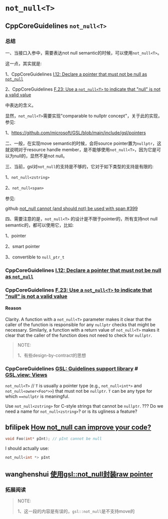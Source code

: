 # `not_null<T>`



## CppCoreGuidelines `not_null<T>`

### 总结

一、当接口入参中，需要表达not null semantic的时候，可以使用`not_null<T>`。

这一点，其实就是: 

1、CppCoreGuidelines [I.12: Declare a pointer that must not be null as `not_null`](https://github.com/isocpp/CppCoreGuidelines/blob/master/CppCoreGuidelines.md#i12-declare-a-pointer-that-must-not-be-null-as-not_null)

2、CppCoreGuidelines [F.23: Use a `not_null<T>` to indicate that "null" is not a valid value](https://github.com/isocpp/CppCoreGuidelines/blob/master/CppCoreGuidelines.md#f23-use-a-not_nullt-to-indicate-that-null-is-not-a-valid-value)

中表达的含义。

显然，`not_null<T>`需要实现"comparable to nullptr concept"，关于此的实现，参见: 

1、https://github.com/microsoft/GSL/blob/main/include/gsl/pointers





二、一般，在实现move semantic的时候，会将source pointer置为`nullptr`，这就说明对于resource handle member，是不能够使用`not_null<T>`，因为它是可以为null的，显然不是not null。

三、当前，gsl对`not_null`的支持是不够的，它对于如下类型的支持是有限的:

1、`not_null<zstring>`



2、`not_null<span>`

参见: 

github [not_null cannot (and should not) be used with span #399](https://github.com/isocpp/CppCoreGuidelines/issues/399)



四、需要注意的是，`not_null<T>`  的设计是不限于pointer的，所有支持not null semantic的，都可以使用它，比如:

1、pointer

2、smart pointer

3、convertible to `null_ptr_t`



### CppCoreGuidelines [I.12: Declare a pointer that must not be null as `not_null`](https://github.com/isocpp/CppCoreGuidelines/blob/master/CppCoreGuidelines.md#i12-declare-a-pointer-that-must-not-be-null-as-not_null)



### CppCoreGuidelines [F.23: Use a `not_null<T>` to indicate that "null" is not a valid value](https://github.com/isocpp/CppCoreGuidelines/blob/master/CppCoreGuidelines.md#f23-use-a-not_nullt-to-indicate-that-null-is-not-a-valid-value)

#### Reason

Clarity. A function with a `not_null<T>` parameter makes it clear that the caller of the function is responsible for any `nullptr` checks that might be necessary. Similarly, a function with a return value of `not_null<T>` makes it clear that the caller of the function does not need to check for `nullptr`.

> NOTE: 
>
> 1、有些design-by-contract的思想





### CppCoreGuidelines [GSL: Guidelines support library](https://github.com/isocpp/CppCoreGuidelines/blob/master/CppCoreGuidelines.md#gsl-guidelines-support-library) # [GSL.view: Views](https://github.com/isocpp/CppCoreGuidelines/blob/master/CppCoreGuidelines.md#gslview-views)

`not_null<T>` // `T` is usually a pointer type (e.g., `not_null<int*>` and `not_null<owner<Foo*>>`) that must not be `nullptr`. `T` can be any type for which `==nullptr` is meaningful.

Use `not_null<zstring>` for C-style strings that cannot be `nullptr`. ??? Do we need a name for `not_null<zstring>`? or is its ugliness a feature?





## bfilipek [How not_null can improve your code?](https://www.bfilipek.com/2017/10/notnull.html)

```cpp
void Foo(int* pInt); // pInt cannot be null
```

I should actually use:

```C++
not_null<int *> pInt
```

## wanghenshui [使用gsl::not_null封装raw pointer](https://wanghenshui.github.io/2019/05/06/not-null-ptr.html)



### 拓展阅读

> NOTE: 
>
> 1、这一段的内容是有误的，`gsl::not_null`是不支持move的